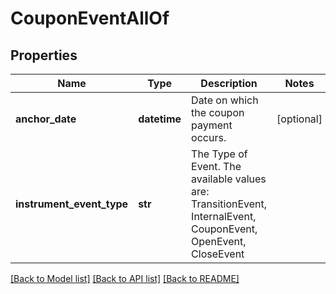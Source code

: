 # CouponEventAllOf


## Properties
Name | Type | Description | Notes
------------ | ------------- | ------------- | -------------
**anchor_date** | **datetime** | Date on which the coupon payment occurs. | [optional] 
**instrument_event_type** | **str** | The Type of Event. The available values are: TransitionEvent, InternalEvent, CouponEvent, OpenEvent, CloseEvent | 

[[Back to Model list]](../README.md#documentation-for-models) [[Back to API list]](../README.md#documentation-for-api-endpoints) [[Back to README]](../README.md)


